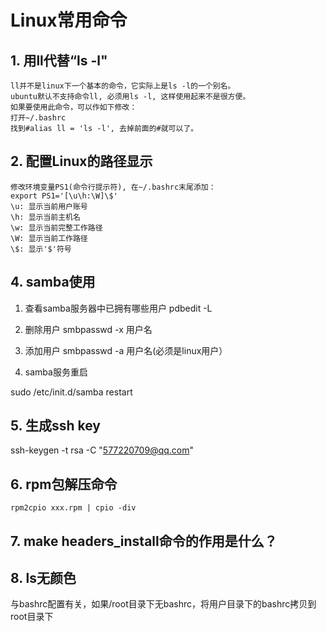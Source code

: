 # Linux常用命令

## 1. 用ll代替“ls -l"

	ll并不是linux下一个基本的命令，它实际上是ls -l的一个别名。
	ubuntu默认不支持命令ll, 必须用ls -l, 这样使用起来不是很方便。
	如果要使用此命令，可以作如下修改：
	打开~/.bashrc
	找到#alias ll = 'ls -l', 去掉前面的#就可以了。


## 2. 配置Linux的路径显示

	修改环境变量PS1(命令行提示符), 在~/.bashrc末尾添加：
	export PS1='[\u\h:\W]\$'
	\u: 显示当前用户账号
	\h: 显示当前主机名
	\w: 显示当前完整工作路径
	\W: 显示当前工作路径
	\$: 显示'$'符号

## 4. samba使用

1. 查看samba服务器中已拥有哪些用户
   pdbedit -L

2. 删除用户
    smbpasswd -x   用户名

3. 添加用户
    smbpasswd -a 用户名(必须是linux用户）

4. samba服务重启 

  sudo /etc/init.d/samba restart

## 5. 生成ssh key

ssh-keygen -t rsa -C "577220709@qq.com"

## 6. rpm包解压命令

```shell
rpm2cpio xxx.rpm | cpio -div
```

## 7. make headers_install命令的作用是什么？

## 8. ls无颜色

与bashrc配置有关，如果/root目录下无bashrc，将用户目录下的bashrc拷贝到root目录下

